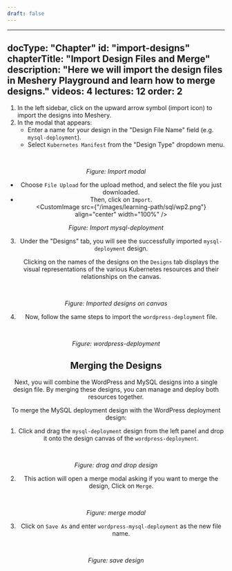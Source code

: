 ```yaml
---
draft: false
---
```


---
docType: "Chapter"
id: "import-designs"
chapterTitle: "Import Design Files and Merge"
description: "Here we will import the design files in Meshery Playground and learn how to merge designs."
videos: 4
lectures: 12
order: 2
---

<ChapterStyle>

1. In the left sidebar, click on the upward arrow symbol (import icon) to import the designs into Meshery.
2. In the modal that appears:
   - Enter a name for your design in the "Design File Name" field (e.g. `mysql-deployment`).
   - Select `Kubernetes Manifest` from the "Design Type" dropdown menu.

<br />
<CustomImage
  src={"/images/learning-path/sql/wp1.png"}
  align="center"
  width="100%"
/>

_Figure: Import modal_

- Choose `File Upload` for the upload method, and select the file you just downloaded.
- Then, click on `Import`.
  <br />
  <CustomImage
    src={"/images/learning-path/sql/wp2.png"}
    align="center"
    width="100%"
  />

_Figure: Import mysql-deployment_

3. Under the "Designs" tab, you will see the successfully imported `mysql-deployment` design.

   Clicking on the names of the designs on the `Designs` tab displays the visual representations of the various Kubernetes resources and their relationships on the canvas.

   <br />
   <CustomImage
     src={"/images/learning-path/sql/wp3.png"}
     align="center"
     width="100%"
   />

_Figure: Imported designs on canvas_

4. Now, follow the same steps to import the `wordpress-deployment` file.

<br />
<CustomImage
  src={"/images/learning-path/sql/wp4.png"}
  align="center"
  width="100%"
/>

_Figure: wordpress-deployment_

<h2 class="chapter-sub-heading">Merging the Designs</h2>

Next, you will combine the WordPress and MySQL designs into a single design file. By merging these designs, you can manage and deploy both resources together.

To merge the MySQL deployment design with the WordPress deployment design:

1. Click and drag the `mysql-deployment` design from the left panel and drop it onto the design canvas of the `wordpress-deployment`.

<br />
<CustomImage
  src={"/images/learning-path/sql/wp5.png"}
  align="center"
  width="100%"
/>

_Figure: drag and drop design_

2. This action will open a merge modal asking if you want to merge the design, Click on `Merge`.

<br />
<CustomImage
  src={"/images/learning-path/sql/wp6.png"}
  align="center"
  width="100%"
/>

_Figure: merge modal_

3. Click on `Save As` and enter `wordpress-mysql-deployment` as the new file name.

<br />
<CustomImage
  src={"/images/learning-path/sql/wp7.png"}
  align="center"
  width="100%"
/>

_Figure: save design_

</ChapterStyle>
